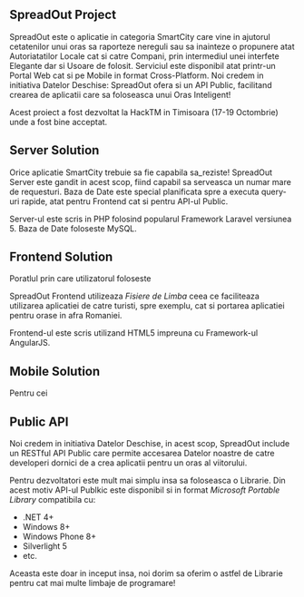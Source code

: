 SpreadOut Project
-----------------

SpreadOut este o aplicatie in categoria SmartCity care vine in ajutorul cetatenilor unui oras sa raporteze nereguli sau sa inainteze o propunere atat Autoriatatilor Locale cat si catre Compani, prin intermediul unei interfete Elegante dar si Usoare de folosit. Serviciul este disponibil atat printr-un Portal Web cat si pe Mobile in format Cross-Platform.
Noi credem in initiativa Datelor Deschise: SpreadOut ofera si un API Public, facilitand crearea de aplicatii care sa foloseasca unui Oras Inteligent!

Acest proiect a fost dezvoltat la HackTM in Timisoara (17-19 Octombrie) unde a fost bine acceptat.

Server Solution
---------------

Orice aplicatie SmartCity trebuie sa fie capabila sa_reziste!
SpreadOut Server este gandit in acest scop, fiind capabil sa serveasca un numar mare de requesturi. Baza de Date este special planificata spre a executa query-uri rapide, atat pentru Frontend cat si pentru API-ul Public.

Server-ul este scris in PHP folosind popularul Framework Laravel versiunea 5. Baza de Date foloseste MySQL.

Frontend Solution
-----------------

Poratlul prin care utilizatorul foloseste

SpreadOut Frontend utilizeaza _Fisiere de Limba_ ceea ce faciliteaza utilizarea aplicatiei de catre turisti, spre exemplu, cat si portarea aplicatiei pentru orase in afra Romaniei.

Frontend-ul este scris utilizand HTML5 impreuna cu Framework-ul AngularJS.


Mobile Solution
---------------

Pentru cei 



Public API
----------

Noi credem in initiativa Datelor Deschise, in acest scop, SpreadOut include un RESTful API Public care permite accesarea Datelor noastre de catre developeri dornici de a crea aplicatii pentru un oras al viitorului.

Pentru dezvoltatori este mult mai simplu insa sa foloseasca o Librarie. Din acest motiv API-ul Publkic este disponibil si in format _Microsoft Portable Library_ compatibila cu:
<ul>
  <li>.NET 4+</li>
  <li>Windows 8+</li>
  <li>Windows Phone 8+</li>
  <li>Silverlight 5</li>
  <li>etc.</li>
</ul>
Aceasta este doar in inceput insa, noi dorim sa oferim o astfel de Librarie pentru cat mai multe limbaje de programare!
